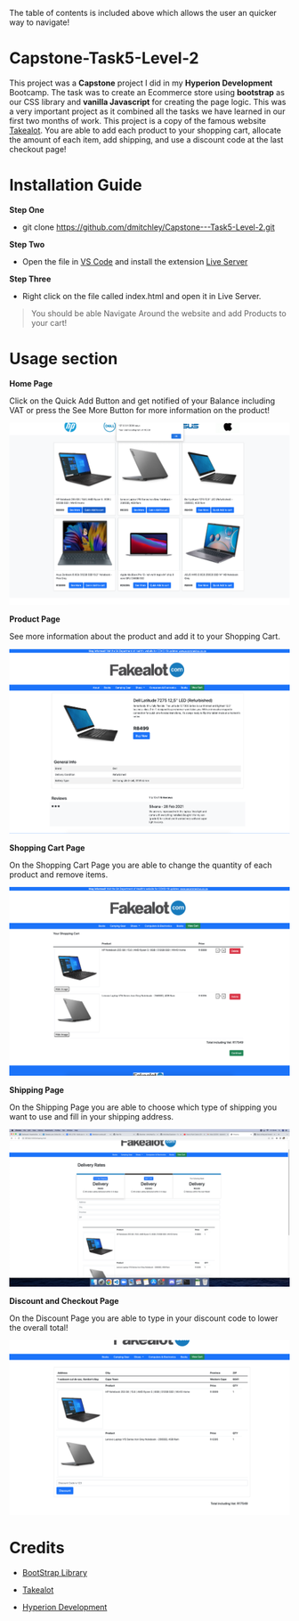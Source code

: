 The table of contents is included above which allows the user an quicker way to navigate!

# Capstone-Task5-Level-2

This project was a **Capstone** project I did in my **Hyperion Development** Bootcamp. The task was to create an Ecommerce store using **bootstrap** as our
CSS library and **vanilla Javascript** for creating the page logic. This was a very important project as it combined all the tasks we have learned in our
first two months of work. This project is a copy of the famous website [Takealot](https://www.takealot.com/). You are able to add each product to your shopping
cart, allocate the amount of each item, add shipping, and use a discount code at the last checkout page!

# Installation Guide

**Step One** 
* git clone https://github.com/dmitchley/Capstone---Task5-Level-2.git

**Step Two**
* Open the file in [VS Code](https://code.visualstudio.com/) and install the extension [Live Server](https://marketplace.visualstudio.com/items?itemName=ritwickdey.LiveServer)

**Step Three**
* Right click on the file called index.html and open it in Live Server.

> You should be able Navigate Around the website and add Products to your cart!

# Usage section

**Home Page** 

Click on the Quick Add Button and get notified of your Balance including VAT or press the See More Button for more information on the product!

![This is an image](https://github.com/dmitchley/Capstone-1/blob/32f886b49fcdee2cea9c45749e875963c0bddbdb/Unused%20Page/readMe%20Images/Screenshot%202022-05-13%20at%2018.40.06.png)

**Product Page**

See more information about the product and add it to your Shopping Cart.

![This is an image](https://github.com/dmitchley/Capstone-1/blob/32f886b49fcdee2cea9c45749e875963c0bddbdb/Unused%20Page/readMe%20Images/Screenshot%202022-05-13%20at%2018.42.51.png)

**Shopping Cart Page**

On the Shopping Cart Page you are able to change the quantity of each product and remove items.

![This is an image](https://github.com/dmitchley/Capstone-1/blob/32f886b49fcdee2cea9c45749e875963c0bddbdb/Unused%20Page/readMe%20Images/Screenshot%202022-05-13%20at%2018.43.22.png)

**Shipping Page**

On the Shipping Page you are able to choose which type of shipping you want to use and fill in your shipping address.

![This is an image](https://github.com/dmitchley/Capstone-1/blob/32f886b49fcdee2cea9c45749e875963c0bddbdb/Unused%20Page/readMe%20Images/Screenshot%202022-05-13%20at%2018.44.03.png)


**Discount and Checkout Page**

On the Discount Page you are able to type in your discount code to lower the overall total!

![This is an image](https://github.com/dmitchley/Capstone-1/blob/32f886b49fcdee2cea9c45749e875963c0bddbdb/Unused%20Page/readMe%20Images/Screenshot%202022-05-13%20at%2018.44.23.png)

 
 

# Credits

*  [BootStrap Library](https://getbootstrap.com/)  

*  [Takealot](https://www.takealot.com/)  

*  [Hyperion Development](https://www.hyperiondev.com/)  

 

 

